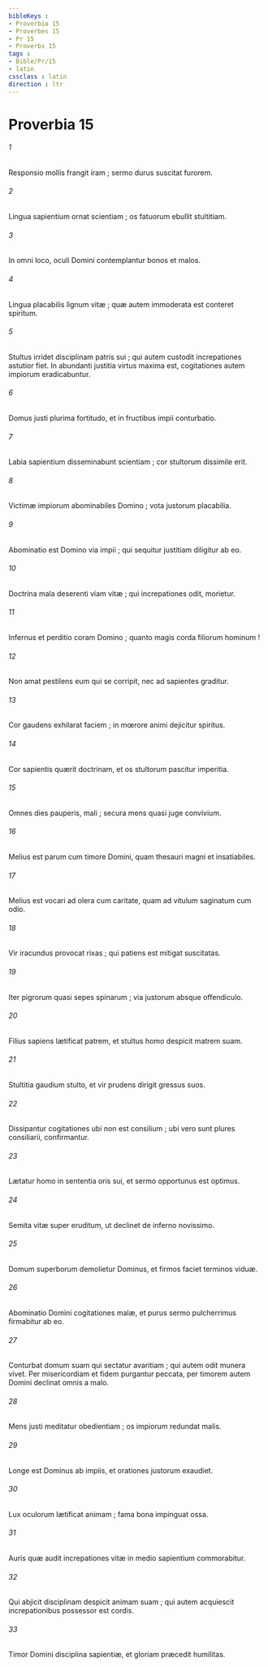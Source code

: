 ```yaml
---
bibleKeys : 
- Proverbia 15
- Proverbes 15
- Pr 15
- Proverbs 15
tags : 
- Bible/Pr/15
- latin
cssclass : latin
direction : ltr
---
```


# Proverbia 15

###### 1
Responsio mollis frangit iram ; sermo durus suscitat furorem.
###### 2
Lingua sapientium ornat scientiam ; os fatuorum ebullit stultitiam.
###### 3
In omni loco, oculi Domini contemplantur bonos et malos.
###### 4
Lingua placabilis lignum vitæ ; quæ autem immoderata est conteret spiritum.
###### 5
Stultus irridet disciplinam patris sui ; qui autem custodit increpationes astutior fiet. In abundanti justitia virtus maxima est, cogitationes autem impiorum eradicabuntur.
###### 6
Domus justi plurima fortitudo, et in fructibus impii conturbatio.
###### 7
Labia sapientium disseminabunt scientiam ; cor stultorum dissimile erit.
###### 8
Victimæ impiorum abominabiles Domino ; vota justorum placabilia.
###### 9
Abominatio est Domino via impii ; qui sequitur justitiam diligitur ab eo.
###### 10
Doctrina mala deserenti viam vitæ ; qui increpationes odit, morietur.
###### 11
Infernus et perditio coram Domino ; quanto magis corda filiorum hominum !
###### 12
Non amat pestilens eum qui se corripit, nec ad sapientes graditur.
###### 13
Cor gaudens exhilarat faciem ; in mœrore animi dejicitur spiritus.
###### 14
Cor sapientis quærit doctrinam, et os stultorum pascitur imperitia.
###### 15
Omnes dies pauperis, mali ; secura mens quasi juge convivium.
###### 16
Melius est parum cum timore Domini, quam thesauri magni et insatiabiles.
###### 17
Melius est vocari ad olera cum caritate, quam ad vitulum saginatum cum odio.
###### 18
Vir iracundus provocat rixas ; qui patiens est mitigat suscitatas.
###### 19
Iter pigrorum quasi sepes spinarum ; via justorum absque offendiculo.
###### 20
Filius sapiens lætificat patrem, et stultus homo despicit matrem suam.
###### 21
Stultitia gaudium stulto, et vir prudens dirigit gressus suos.
###### 22
Dissipantur cogitationes ubi non est consilium ; ubi vero sunt plures consiliarii, confirmantur.
###### 23
Lætatur homo in sententia oris sui, et sermo opportunus est optimus.
###### 24
Semita vitæ super eruditum, ut declinet de inferno novissimo.
###### 25
Domum superborum demolietur Dominus, et firmos faciet terminos viduæ.
###### 26
Abominatio Domini cogitationes malæ, et purus sermo pulcherrimus firmabitur ab eo.
###### 27
Conturbat domum suam qui sectatur avaritiam ; qui autem odit munera vivet. Per misericordiam et fidem purgantur peccata, per timorem autem Domini declinat omnis a malo.
###### 28
Mens justi meditatur obedientiam ; os impiorum redundat malis.
###### 29
Longe est Dominus ab impiis, et orationes justorum exaudiet.
###### 30
Lux oculorum lætificat animam ; fama bona impinguat ossa.
###### 31
Auris quæ audit increpationes vitæ in medio sapientium commorabitur.
###### 32
Qui abjicit disciplinam despicit animam suam ; qui autem acquiescit increpationibus possessor est cordis.
###### 33
Timor Domini disciplina sapientiæ, et gloriam præcedit humilitas.
